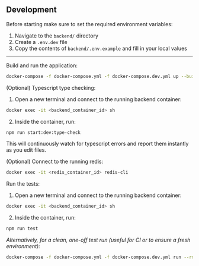 ## Development

Before starting make sure to set the required environment variables:

1. Navigate to the `backend/` directory
2. Create a `.env.dev` file
3. Copy the contents of `backend/.env.example` and fill in your local values

---

Build and run the application:

```bash
docker-compose -f docker-compose.yml -f docker-compose.dev.yml up --build --watch
```

(Optional) Typescript type checking:

1. Open a new terminal and connect to the running backend container:

```bash
docker exec -it <backend_container_id> sh
```

2. Inside the container, run:

```bash
npm run start:dev:type-check
```

This will continuously watch for typescript errors and report them instantly as you edit files.

(Optional) Connect to the running redis:

```bash
docker exec -it <redis_container_id> redis-cli
```

Run the tests:

1. Open a new terminal and connect to the running backend container:

```bash
docker exec -it <backend_container_id> sh
```

2. Inside the container, run:

```bash
npm run test
```

_Alternatively, for a clean, one-off test run (useful for CI or to ensure a fresh environment):_

```bash
docker-compose -f docker-compose.yml -f docker-compose.dev.yml run --rm backend npm run test
```
